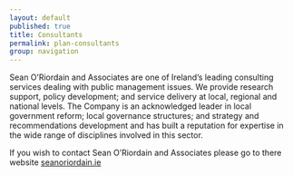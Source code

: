 ```yaml
---
layout: default
published: true
title: Consultants
permalink: plan-consultants
group: navigation
---
```


Sean O’Riordain and Associates are one of Ireland’s leading consulting services dealing with public management issues. We provide research support, policy development; and service delivery at local, regional and national levels. The Company is an acknowledged leader in local government reform; local governance structures; and strategy and recommendations development and has built a reputation for expertise in the wide range of disciplines involved in this sector.

<div class="credits">

If you wish to contact Sean O’Riordain and Associates please go to there website <a href="http://seanoriordain.ie/">seanoriordain.ie</a>

</div>